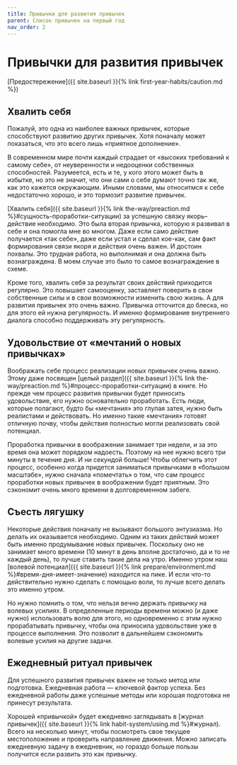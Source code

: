 ```yaml
---
title: Привычки для развития привычек
parent: Список привычек на первый год
nav_order: 2
---
```


# Привычки для развития привычек

[Предостережение]({{ site.baseurl }}{% link first-year-habits/caution.md %})

## Хвалить себя

Пожалуй, это одна из наиболее важных привычек, которые способствуют
развитию других привычек. Хотя поначалу может показаться, что это
всего лишь «приятное дополнение».

В современном мире почти каждый страдает от «высоких требований к
самому себе», от неуверенности и недооценки собственных
способностей. Разумеется, есть и те, у кого этого может быть в
избытке, но это не значит, что они сами о себе думают точно так же,
как это кажется окружающим. Иными словами, мы относитмся к себе
недостаточно хорошо, и это тормозит развитие привычек.

[Хвалить себя]({{ site.baseurl }}{% link the-way/preaction.md
%}#сущность-проработки-ситуации) за успешную связку якорь–действие
необходимо. Это была вторая привычка, которую я развивал в себе и она
помогла мне во многом. Даже если само действие получается «так себе»,
даже если устал и сделал кое-как, сам факт формирования связи якоря и
действия очень важен. И достоин похвалы. Это трудная работа, но
выполнимая и она должна быть вознаграждена. В моем случае это было то
самое вознаграждение в схеме.

Кроме того, хвалить себя за результат своих действий приходится
регулярно. Это повышает самооценку, заставляет поверить в свои
собственные силы и в свои возможности изменить свою жизнь. А для
развития привычек это очень важно. Привычка отточится до блеска, но
для этого ей нужна регулярность. И именно формирование внутреннего
диалога способно поддерживать эту регулярность.

## Удовольствие от «мечтаний о новых привычках»

Воображать себе процесс реализации новых привычек очень важно. Этому
даже посвящен [целый раздел]({{ site.baseurl }}{% link
the-way/preaction.md %}#процесс-проработки-ситуации) в книге. Но
прежде чем процесс развития привычки будет приносить удовольствие, его
нужно основательно проработать. Есть люди, которые полагают, будто бы
«мечтания» это глупая затея, нужно быть реалистами и действовать. Но
именно такие «мечтания» готовят отличную почву, чтобы действия
полностью могли реализовать свой потенциал.

Проработка привычки в воображении занимает три недели, и за это время
она может порядком надоесть. Поэтому на нее нужно всего три минуты в
течение дня. И ни секундой больше! Чтобы облегчить этот процесс,
особенно когда придется заниматься привычками в «большом масштабе»,
нужно сначала «помечтать» о том, что сам процесс проработки новых
привычек в воображении будет приятным. Это сэкономит очень много
времени в долговременном забеге.

## Съесть лягушку

Некоторые действия поначалу не вызывают большого энтузиазма. Но делать
их оказывается необходимо. Одним из таких действий может быть именно
продумывание новых привычек. Поскольку оно не занимает много времени
(10 минут в день вполне достаточно, да и то не каждый день), то лучше
ставить такие дела на утро. Именно утром наш [волевой потенциал]({{
site.baseurl }}{% link prepare/environment.md
%}#время-дня-имеет-значение) находится на пике. И если что-то
действительно нужно сделать с помощью воли, то лучше всего делать это
именно утром.

Но нужно помнить о том, что нельзя вечно держать привычку на волевых
усилиях. В определенные периоды времени можно (и даже нужно)
использовать волю для этого, но одновременно с этим нужно
прорабатывать привычку, чтобы она приносила удовольствие уже в
процессе выполнения. Это позволит в дальнейшем сэкономить волевые
усилия на другие задачи.

## Ежедневный ритуал привычек

Для успешного развития привычек важен не только метод или
подготовка. Ежедневная работа — ключевой фактор успеха. Без ежедневной
работы даже успешные методы или хорошая подготовка не принесут
результата.

Хорошей «привычкой» будет ежедневно заглядывать в [журнал привычек]({{
site.baseurl }}{% link habit-system/using.md %}#журнал). Всего на
несколько минут, чтобы посмотреть свое текущее местоположение и
проверить направление движения. Можно записать ежедневную задачу в
ежедневник, но гораздо больше пользы получится если развить это как
привычку.
